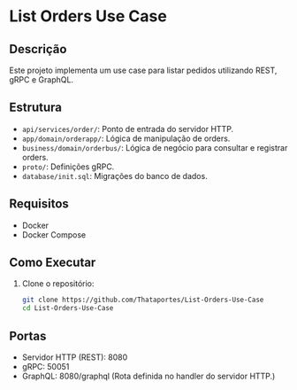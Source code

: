 # List Orders Use Case

## Descrição

Este projeto implementa um use case para listar pedidos utilizando REST, gRPC e GraphQL.

## Estrutura

- `api/services/order/`: Ponto de entrada do servidor HTTP.
- `app/domain/orderapp/`: Lógica de manipulação de orders.
- `business/domain/orderbus/`: Lógica de negócio para consultar e registrar orders.
- `proto/`: Definições gRPC.
- `database/init.sql`: Migrações do banco de dados.

## Requisitos

- Docker
- Docker Compose

## Como Executar

1. Clone o repositório:
   ```bash
   git clone https://github.com/Thataportes/List-Orders-Use-Case
   cd List-Orders-Use-Case

## Portas
- Servidor HTTP (REST): 8080
- gRPC: 50051
- GraphQL: 8080/graphql (Rota definida no handler do servidor HTTP.)